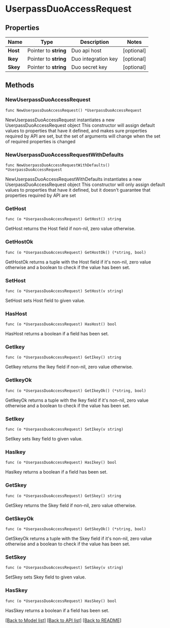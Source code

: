# UserpassDuoAccessRequest

## Properties

Name | Type | Description | Notes
------------ | ------------- | ------------- | -------------
**Host** | Pointer to **string** | Duo api host | [optional] 
**Ikey** | Pointer to **string** | Duo integration key | [optional] 
**Skey** | Pointer to **string** | Duo secret key | [optional] 

## Methods

### NewUserpassDuoAccessRequest

`func NewUserpassDuoAccessRequest() *UserpassDuoAccessRequest`

NewUserpassDuoAccessRequest instantiates a new UserpassDuoAccessRequest object
This constructor will assign default values to properties that have it defined,
and makes sure properties required by API are set, but the set of arguments
will change when the set of required properties is changed

### NewUserpassDuoAccessRequestWithDefaults

`func NewUserpassDuoAccessRequestWithDefaults() *UserpassDuoAccessRequest`

NewUserpassDuoAccessRequestWithDefaults instantiates a new UserpassDuoAccessRequest object
This constructor will only assign default values to properties that have it defined,
but it doesn't guarantee that properties required by API are set

### GetHost

`func (o *UserpassDuoAccessRequest) GetHost() string`

GetHost returns the Host field if non-nil, zero value otherwise.

### GetHostOk

`func (o *UserpassDuoAccessRequest) GetHostOk() (*string, bool)`

GetHostOk returns a tuple with the Host field if it's non-nil, zero value otherwise
and a boolean to check if the value has been set.

### SetHost

`func (o *UserpassDuoAccessRequest) SetHost(v string)`

SetHost sets Host field to given value.

### HasHost

`func (o *UserpassDuoAccessRequest) HasHost() bool`

HasHost returns a boolean if a field has been set.

### GetIkey

`func (o *UserpassDuoAccessRequest) GetIkey() string`

GetIkey returns the Ikey field if non-nil, zero value otherwise.

### GetIkeyOk

`func (o *UserpassDuoAccessRequest) GetIkeyOk() (*string, bool)`

GetIkeyOk returns a tuple with the Ikey field if it's non-nil, zero value otherwise
and a boolean to check if the value has been set.

### SetIkey

`func (o *UserpassDuoAccessRequest) SetIkey(v string)`

SetIkey sets Ikey field to given value.

### HasIkey

`func (o *UserpassDuoAccessRequest) HasIkey() bool`

HasIkey returns a boolean if a field has been set.

### GetSkey

`func (o *UserpassDuoAccessRequest) GetSkey() string`

GetSkey returns the Skey field if non-nil, zero value otherwise.

### GetSkeyOk

`func (o *UserpassDuoAccessRequest) GetSkeyOk() (*string, bool)`

GetSkeyOk returns a tuple with the Skey field if it's non-nil, zero value otherwise
and a boolean to check if the value has been set.

### SetSkey

`func (o *UserpassDuoAccessRequest) SetSkey(v string)`

SetSkey sets Skey field to given value.

### HasSkey

`func (o *UserpassDuoAccessRequest) HasSkey() bool`

HasSkey returns a boolean if a field has been set.


[[Back to Model list]](../README.md#documentation-for-models) [[Back to API list]](../README.md#documentation-for-api-endpoints) [[Back to README]](../README.md)


